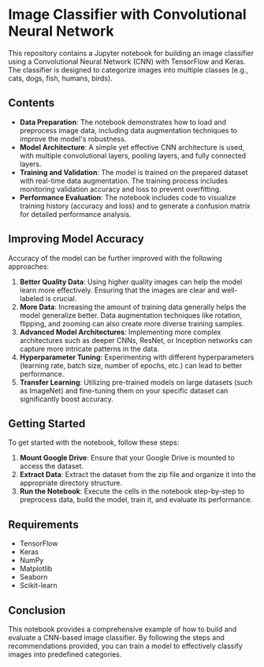 # Image Classifier with Convolutional Neural Network

This repository contains a Jupyter notebook for building an image classifier using a Convolutional Neural Network (CNN) with TensorFlow and Keras. The classifier is designed to categorize images into multiple classes (e.g., cats, dogs, fish, humans, birds).

## Contents

- **Data Preparation**: The notebook demonstrates how to load and preprocess image data, including data augmentation techniques to improve the model's robustness.
- **Model Architecture**: A simple yet effective CNN architecture is used, with multiple convolutional layers, pooling layers, and fully connected layers.
- **Training and Validation**: The model is trained on the prepared dataset with real-time data augmentation. The training process includes monitoring validation accuracy and loss to prevent overfitting.
- **Performance Evaluation**: The notebook includes code to visualize training history (accuracy and loss) and to generate a confusion matrix for detailed performance analysis.

## Improving Model Accuracy

Accuracy of the model can be further improved with the following approaches:

1. **Better Quality Data**: Using higher quality images can help the model learn more effectively. Ensuring that the images are clear and well-labeled is crucial.
2. **More Data**: Increasing the amount of training data generally helps the model generalize better. Data augmentation techniques like rotation, flipping, and zooming can also create more diverse training samples.
3. **Advanced Model Architectures**: Implementing more complex architectures such as deeper CNNs, ResNet, or Inception networks can capture more intricate patterns in the data.
4. **Hyperparameter Tuning**: Experimenting with different hyperparameters (learning rate, batch size, number of epochs, etc.) can lead to better performance.
5. **Transfer Learning**: Utilizing pre-trained models on large datasets (such as ImageNet) and fine-tuning them on your specific dataset can significantly boost accuracy.

## Getting Started

To get started with the notebook, follow these steps:

1. **Mount Google Drive**: Ensure that your Google Drive is mounted to access the dataset.
2. **Extract Data**: Extract the dataset from the zip file and organize it into the appropriate directory structure.
3. **Run the Notebook**: Execute the cells in the notebook step-by-step to preprocess data, build the model, train it, and evaluate its performance.

## Requirements

- TensorFlow
- Keras
- NumPy
- Matplotlib
- Seaborn
- Scikit-learn

## Conclusion

This notebook provides a comprehensive example of how to build and evaluate a CNN-based image classifier. By following the steps and recommendations provided, you can train a model to effectively classify images into predefined categories.
